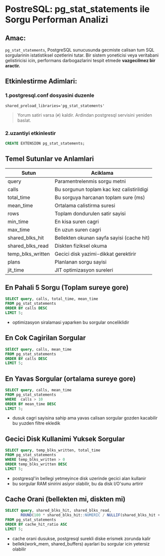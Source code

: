 # PostreSQL: pg_stat_statements ile Sorgu Performan Analizi

## Amac:
`pg_stat_statements`, PostgreSQL sunucusunda gecmiste calisan tum SQL sorgularinin istatistiksel ozetlerini tutar.
Bir sistem yoneticisi veya veritabani gelistiricisi icin, performans darbogazlarini tespit etmede **vazgecilmez bir aractir.** 

## Etkinlestirme Adimlari:
### 1.postgresql.conf dosyasini duzenle
```
shared_preload_libraries='pg_stat_statements'
```
> Yorum satiri varsa (`#`) kaldir. Ardindan postgresql servisini yeniden baslat.
### 2.uzantiyi etkinlestir
```sql
CREATE EXTENSION pg_stat_statements;
```

## Temel Sutunlar ve Anlamlari
| Sutun            | Aciklama                                     |
|------------------|----------------------------------------------|
| query            | Paramentrelenmis sorgu metni                 |
| calls            | Bu sorgunun toplam kac kez calistirildigi    |
| total_time       | Bu sorguya harcanan toplam sure (ms)         |
| mean_time        | Ortalama calistirma suresi                   |
| rows             | Toplam dondurulen satir sayisi               |
| min_time         | En kisa suren cagri                          |
| max_time         | En uzun suren cagri                          |
| shared_blks_hit  | Bellekten okunan sayfa sayisi (cache hit)    |
| shared_blks_read | Diskten fiziksel okuma                       |
| temp_blks_written| Gecici disk yazimi-dikkat gerektirir         | 
| plans            | Planlanan sorgu sayisi                       |
| jit_time         | JIT optimizasyon sureleri                    |


## En Pahali 5 Sorgu (Toplam sureye gore) 
```sql
SELECT query, calls, total_time, mean_time
FROM pg_stat_statements
ORDER BY calls DESC
LIMIT 5;
```
- optimizasyon siralamasi yaparken bu sorgular onceliklidir
 
## En Cok Cagirilan Sorgular 
```sql
SElECT query, calls, mean_time
FROM pg_stat_statements
ORDER BY calls DESC
LIMIT 5;
```

## En Yavas Sorgular (ortalama sureye gore)
```sql
SELECT query, calls, mean_time
FROM pg_stat_statements
WHERE  calls > 10
ORDER BY mean_time DESC
LIMIT 5;
```
- dusuk cagri sayisina sahip ama yavas calisan sorgular gozden kacabilir bu yuzden filtre ekledik

## Gecici Disk Kullanimi Yuksek Sorgular
```sql
SELECT query, temp_blks_written, total_time
FROM pg_stat_statements
WHERE temp_blks_written > 0
ORDER temp_blks_written DESC
LIMIT 5;
```
- postgresql'in bellegi yetmeyince disk uzerinde gecici alan kullanir
- bu sorgular RAM sinirini asiyor olabilir, bu da disk I/O'sunu artirir

## Cache Orani (bellekten mi, diskten mi)
```sql
SELECT query, shared_blks_hit, shared_blks_read,
       ROUND(100 * shared_blks_hit::NUMERIC / NULLIF(shared_blks_hit + shared_blks_read, 0), 2) AS cache_hit_ratio
FROM pg_stat_statements
ORDER BY cache_hit_ratio ASC
LIMIT 5;
```
- cache orani dusukse, postgresql surekli diske erismek zorunda kalir
- bellek(work_mem, shared_buffers) ayarlari bu sorgular icin yetersiz olabilir
